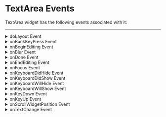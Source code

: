                               


TextArea Events
===============

TextArea widget has the following events associated with it:

* * *


<details close markdown="block"><summary>doLayout Event</summary>

* * *

This event is invoked for every widget when the widget position and dimensions are computed.

<b>Syntax</b>  

```

doLayout()
```

<b>Read/Write</b>

Read + Write

<b>Remarks</b>

This event is invoked for all the widgets placed inside flex containers. This event is invoked in the order in which the widgets are added to the widget hierarchy and expect the frame property of the widget is calculated and available for use within this event.

This event is used to set the layout properties of child widgets in the relation to self and peer widgets whose layout is not yet performed.

The number of times this event invoked may vary per platform. It is not recommended to write business logic assuming that this function is invoked only once when there is a change in positional or dimensional properties. This event will not trigger when transformations are applied though widget is moved or scaled or rotated from its original location.

<b>Example</b>

```

//Sample code to set doLayout event callback to a button widget.
/*This code changes the top property of button2 and makes it appear below button1.*/
myForm.button1.doLayout=doLayoutButton1;


function doLayoutButton1(){
      
    myForm.button2.top = myForm.button1.frame.height;
}
```

<b>Platform Availability</b>

*   iOS, Android, Windows, and SPA

* * *

</details>
<details close markdown="block"><summary>onBackKeyPress Event</summary>

* * *

* * *

This is event callback is invoked by the Android platform when the soft- keyboard is open and the back button of the device is clicked.

This event is not be triggered when you use gestures in the mobile device for back navigation.

<b>Syntax</b>
```

onBackKeyPress()
```

<b>Read/Write</b>

Read + Write

<b>Example</b>

```

/*This event is triggered in both TextBox and TextArea widgets for Android platform.*/

/*This example demonstrates how to assign callback to onBackKeyPress event myTxtBox TextBox widget in frmTextBox FlexForm. Use the onBackKeyPress event in TextArea widget in a similar manner.*/
frmTextBox.myTxtBox.onBackKeyPress= onBackKeyPressCallback;

function onBackKeyPressCallback(wdgRef) {
 // handle the event here
 // wdgRef returns the handle of the widget.
}
```

<b>Platform Availability</b>

*   Android

* * *

</details>
<details close markdown="block"><summary id="onBeginE">onBeginEditing Event</summary>

* * *

This is an event callback that is invoked by the platform when the user clicks within the TextArea and is about to start editing.

<b>Syntax</b>
```

onBeginEditing()
```

<b>Read/Write</b>

Read + Write

<b>Example</b>

```

//Sample code to set the onBeginEditing event callback to a TextArea widget.

frmTxtArea.myTxtArea.onBeginEditing=onBeginEditingCallback;

function onBeginEditingCallback(txtArea){
      //Write your logic here.
}
```

<b>Platform Availability</b>

*   Available in the IDE
*   iOS and Android

* * *

</details>  

<details close markdown="block"><summary id="onBlur">onBlur Event</summary>

* * *

An event that accepts a callback function as an input and executes the functionality defined in the callback function when the widget is blurred.

<b>Syntax</b>
```

onBlur()
```

<b>Input Parameters</b>

<em>Callback function</em>: A function that contains the logic to be implemented when the widget is blurred.


<b>Read/Write</b>

Read + Write

<b>Remarks</b>

Assign a null value to the onBlur event of a widget to remove the blur effect on the widget.

<b>Example</b>

```

//This is a generic event that is applicable for various widgets.
/*Here, we have shown how to use the onBlur event for a Button widget. You need to make a corresponding use of the onBlur event for other applicable widgets.*/frmButton.myButton.onBlur = onBlurCallBack;

function onBlurCallBack(widget) {
    console.log('onBlur event triggered');
}
```

<b>Platform Availability</b>

*   Available in the IDE
*   Available on the Responsive Web platform

* * *

</details>

<details close markdown="block"><summary id="onDone">onDone Event</summary>

* * *

This event is triggered when user is done with entering text in textarea and click or touch the _Go_ or _Enter_ option.

<b>Syntax</b>
```

onDone()
```

<b>Read/Write</b>

Read + Write

<b>Remarks</b>

In Desktop Web platform, this event is fired when the enter key is pressed when the textarea has focus.

<b>Example</b>

```

//Sample code to set the onDone event callback to a TextArea widget.

frmTxtArea.myTxtArea.onDone=onDoneCallback;

function onDoneCallback(txtArea){
      //Write your logic here.
}
```

<b>Platform Availability</b>

*   Available in the IDE
*   Available on all platforms except SPA

* * *

</details>
<details close markdown="block"><summary id="onEndEdi">onEndEditing Event</summary>

* * *

This is an event callback that is invoked by the platform.

<b>Syntax</b>
```

onEndEditing()
```

<b>Read/Write</b>

Read + Write

<b>Remarks</b>

This is event is invoked when the user performs one of the below actions:

*   Click on any other focusable widget (for example, another TextBox)
*   Click on the **Done** button on the **Next Previous** bar.
*   Click on the **Done** button on the keypad.

When you click on the **Done** button of the keypad the following events take place in a sequence:

*   onendediting
*   ondone

<b>Example</b>

```

//Sample code to set the onEndEditing event callback to a TextArea widget.

frmTxtArea.myTxtArea.onEndEditing=onEndEditingCallback;

function onEndEditingCallback(txtArea){
      //Write your logic here.
}
```

<b>Platform Availability</b>

*   Available in the IDE
*   iOS and Android

* * *

</details>

<details close markdown="block"><summary id="onFocus">onFocus Event</summary>

* * *

An event that accepts a callback function as an input and executes the functionality defined in the callback function when the widget is in focus.

<b>Syntax</b>
```

onFocus()
```

<b>Input Parameters</b>

<em>Callback function</em>: 

A function that contains the logic to be implemented when the widget is in focus.

The callback function of the onFocus Event contains a new parameter, **activeElement**. The activeElement parameter specifies the widget that is currently in focus.


<b>Read/Write</b>

Read + Write

<b>Remarks</b>

Assign a null value to the onFocus event of a widget to remove focus from the widget.

<b>Example</b>

```

//This is a generic event that is applicable for various widgets.
/*Here, we have shown how to use the onFocus event for a Button widget. You need to make a corresponding use of the onFocus event for other applicable widgets.*/

frmButton.myButton.onFocus = onFocusCallBack;
function onFocusCallBack(widget) {    
console.log('onFocus event triggered');
}
```

<b>Platform Availability</b>

*   Available in the IDE
*   Available on the Responsive Web platform

* * *

</details>

<details close markdown="block"><summary>onKeyboardDidHide Event</summary>

* * *

* * *

This is event callback is invoked by the Android platform when the soft keyboard has been closed.

<b>Syntax</b>
```

onKeyboardDidHide()
```

<b>Read/Write</b>

Read + Write

<b>Example</b>

```

/*This event is triggered in both TextBox and TextArea widgets for Android platform.*/

/*This example demonstrates how to assign callback to onKeyBoardDidHide event myTxtBox TextBox widget in frmTextBox FlexForm. Use the onKeyBoardDidHide event in TextArea widget in a similar manner.*/
frmTextBox.myTxtBox.onKeyboardDidHide = keyboardCallbacksDidHide;

function keyboardCallbacksDidHide(wdgRef) {
 // handle the event here
 // wdgRef returns the handle of the widget.
}
```

<b>Platform Availability</b>

*   Android

* * *

</details>
<details close markdown="block"><summary>onKeyboardDidShow Event</summary>

* * *

* * *

This is event callback is invoked by the Android platform when the soft keyboard has been just brought into view.

<b>Syntax</b>
```

onKeyboardDidShow()
```

<b>Read/Write</b>

Read + Write

<b>Limitation</b>

*   In Android platform, when you close the soft keyboard using back button, and then re-select the text by long-press in TextArea and TextBox widget, the `onKeyBoardDidShow` event is not triggered.

<b>Example</b>

```

/*This event is triggered in both TextBox and TextArea widgets for Android platform.*/

/*This example demonstrates how to assign callback to onKeyBoardDidShow event myTxtBox TextBox widget in frmTextBox FlexForm. Use the onKeyBoardDidShow event in TextArea widget in a similar manner.*/
frmTextBox.myTxtBox.onKeyboardDidShow = keyboardCallbacksDidShow;

function keyboardCallbacksDidShow(wdgRef) {
 // handle the event here
 // wdgRef returns the handle of the widget.
}
```

<b>Platform Availability</b>

*   Android

* * *

</details>
<details close markdown="block"><summary>onKeyboardWillHide Event</summary>

* * *

* * *

This is event callback is invoked by the Android platform when the soft keyboard is about to be hidden.

<b>Syntax</b>
```

onKeyboardWillHide()
```

<b>Read/Write</b>

Read + Write

<b>Example</b>

```

/*This event is triggered in both TextBox and TextArea widgets for Android platform.*/

/*This example demonstrates how to assign callback to onKeyBoardWillHide event myTxtBox TextBox widget in frmTextBox FlexForm. Use the onKeyBoardWillHide event in TextArea widget in a similar manner.*/
frmTextBox.myTxtBox.onKeyboardWillHide = keyboardCallbacksWillHide;

function keyboardCallbacksWillHide(wdgRef) {
 // handle the event here
 // wdgRef returns the handle of the widget.
}
```

<b>Platform Availability</b>

*   Android

* * *

</details>
<details close markdown="block"><summary>onKeyboardWillShow Event</summary>

* * *

* * *

This is event callback is invoked by the Android platform when the soft keyboard is about to be displayed.

<b>Syntax</b>
```

onKeyboardWillShow()
```

<b>Read/Write</b>

Read + Write

<b>Limitation</b>

*   In Android platform, when you close the soft keyboard using back button, and then re-select the text by long-press in TextArea and TextBox widget, the `onKeyBoardWillShow` event is not triggered.

<b>Example</b>

```

/*This event is triggered in both TextBox and TextArea widgets for Android platform.*/

/*This example demonstrates how to assign callback to onKeyBoardWillShow event myTxtBox TextBox widget in frmTextBox FlexForm. Use the onKeyBoardWillShow event in TextArea widget in a similar manner.*/
frmTextBox.myTxtBox.onKeyboardWillShow = keyboardCallbacksWillShow;

function keyboardCallbacksWillShow(wdgRef) {
 // handle the event here
 // wdgRef returns the handle of the widget.
}
```

<b>Platform Availability</b>

*   Android

* * *

</details>
<details close markdown="block"><summary id="onKeyDow">onKeyDown Event</summary>

* * *

This is an event callback that is invoked by the platform when the user presses a key (on the keyboard).

<b>Syntax</b>
```

onKeyDown()
```

<b>Read/Write</b>

Read + Write

<b>Example</b>

```

//Sample code to set the onKeyDown event callback to a TextArea widget.

frmTxtArea.myTxtArea.onKeyDown=onKeyDownCallback;

function onKeyDownCallback(txtArea){
      //Write your logic here.
}
```

<b>Platform Availability</b>

*   Available in the IDE
*   Desktop Web and SPA

* * *

</details>
<details close markdown="block"><summary id="onKeyUp">onKeyUp Event</summary>

* * *

This is an event callback that is invoked by the platform when the user releases a key (on the keyboard).

<b>Syntax</b>
```

onKeyUp()
```

<b>Read/Write</b>

Read + Write

<b>Example</b>

```

//Sample code to set the onKeyUp event callback to a TextArea widget.

frmTxtArea.myTxtArea.onKeyUp=onKeyUpCallback;

function onKeyUpCallback(txtArea){
      //Write your logic here.
}
```

<b>Platform Availability</b>

*   Available in the IDE
*   Desktop Web and SPA

* * *

</details>
<details close markdown="block"><summary>onScrollWidgetPosition Event</summary>

* * *

This event callback is invoked by the platform when the widget location position gets changed on scrolling. The onScrollWidgetPosition event returns the positional coordinates of the widget's location with respect to the screen (screenX and screenY) and the parent container (frameX and frameY). This event is invoked asynchronously, and is not available for FlexForm widget.

<b>Syntax</b>
```

onScrollWidgetPosition()
```

<b>Read/Write</b>

Read + Write

<b>Example</b>

```

var LabelWdg = new voltmx.ui.Label(basicConf, layoutConf, pspConf);
form.add(LabelWdg);
LabelWdg.onScrollWidgetPosition = onScrollWidgetPositionCallBack;

function onScrollWidgetPositionCallBack(wdg, screenX, screenY, frameX, frameY) { //wdg : Widget that is registered for onScrollWidgetPosition.
    /*screenX : Position of widget with respect to 
the screen's X - coordinates (after downsizing the navigation bar and status bar).*/
    /*screenY : Position of widget with respect to the screen's Y - 
coordinates (after downsizing the navigation bar and status bar).*/
    //frameX : Position of widget with respect to parent container's X- coordinates.
    //frameY : Position of widget with respect to parent container's Y- coordinates.
}
```

<b>Platform Availability</b>

*   Not Accessible from IDE
*   Android, iOS, SPA, and Windows

* * *

</details>
<details close markdown="block"><summary>onTextChange Event</summary>

* * *

This is an event callback triggered when text in the TextArea changes.

<b>Syntax</b>
```

onTextChange()
```

<b>Read/Write</b>

Read + Write

<b>Remarks</b>

This event is not fired when the text is changed programmatically.

On the Desktop Web and SPA platforms, this event is fired when the focus is out of the text area.

<b>Example</b>

```

//Sample code to set the onTextChange event callback to a TextArea widget.

frmTxtArea.myTxtArea.onTextChange=onTextChangeCallback;

function onTextChangeCallback(txtArea){
      //Write your logic here.
}
```

<b>Platform Availability</b>

*   Available in the IDE
*   Available on all platforms.

* * *
</details>


